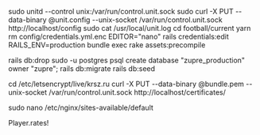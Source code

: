 sudo unitd --control unix:/var/run/control.unit.sock
sudo curl -X PUT --data-binary @unit.config --unix-socket /var/run/control.unit.sock http://localhost/config
sudo cat /usr/local/unit.log
cd football/current
yarn
rm config/credentials.yml.enc
EDITOR="nano" rails credentials:edit
RAILS_ENV=production bundle exec rake assets:precompile

rails db:drop
sudo -u postgres psql
create database "zupre_production" owner "zupre";
rails db:migrate
rails db:seed

cd /etc/letsencrypt/live/krsz.ru
curl -X PUT --data-binary @bundle.pem --unix-socket /var/run/control.unit.sock http://localhost/certificates/<bundle>

sudo nano /etc/nginx/sites-available/default

Player.rates!

